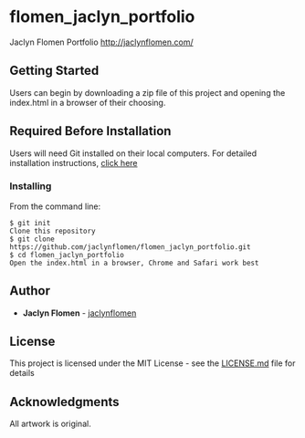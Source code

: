 # flomen_jaclyn_portfolio

Jaclyn Flomen
Portfolio
http://jaclynflomen.com/


## Getting Started

Users can begin by downloading a zip file of this project and opening the index.html in a browser of their choosing. 

## Required Before Installation
Users will need Git installed on their local computers. For detailed installation instructions, [click here](https://git-scm.com/book/en/v2/Getting-Started-Installing-Git)

### Installing
From the command line:

```
$ git init
Clone this repository
$ git clone https://github.com/jaclynflomen/flomen_jaclyn_portfolio.git
$ cd flomen_jaclyn_portfolio
Open the index.html in a browser, Chrome and Safari work best
```

## Author

* **Jaclyn Flomen** - [jaclynflomen](https://github.com/jaclynflomen)

## License

This project is licensed under the MIT License - see the [LICENSE.md](LICENSE.md) file for details

## Acknowledgments
All artwork is original.

